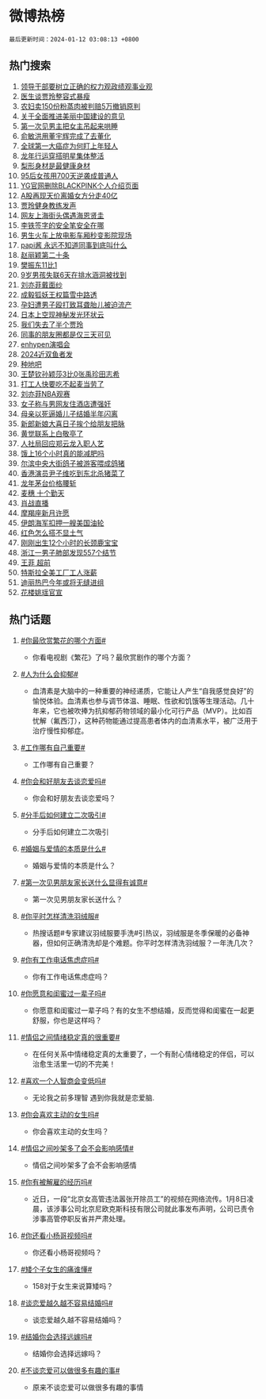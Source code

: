 # 微博热榜

`最后更新时间：2024-01-12 03:08:13 +0800`

## 热门搜索

1. [领导干部要树立正确的权力观政绩观事业观](https://m.weibo.cn/search?containerid=100103type%3D1%26t%3D10%26q%3D%23%E9%A2%86%E5%AF%BC%E5%B9%B2%E9%83%A8%E8%A6%81%E6%A0%91%E7%AB%8B%E6%AD%A3%E7%A1%AE%E7%9A%84%E6%9D%83%E5%8A%9B%E8%A7%82%E6%94%BF%E7%BB%A9%E8%A7%82%E4%BA%8B%E4%B8%9A%E8%A7%82%23&stream_entry_id=51&isnewpage=1&extparam=seat%3D1%26cate%3D10103%26q%3D%2523%25E9%25A2%2586%25E5%25AF%25BC%25E5%25B9%25B2%25E9%2583%25A8%25E8%25A6%2581%25E6%25A0%2591%25E7%25AB%258B%25E6%25AD%25A3%25E7%25A1%25AE%25E7%259A%2584%25E6%259D%2583%25E5%258A%259B%25E8%25A7%2582%25E6%2594%25BF%25E7%25BB%25A9%25E8%25A7%2582%25E4%25BA%258B%25E4%25B8%259A%25E8%25A7%2582%2523%26dgr%3D0%26pos%3D0%26filter_type%3Drealtimehot%26c_type%3D51%26stream_entry_id%3D51%26display_time%3D1705000092%26pre_seqid%3D170500009200201562997)
1. [医生谈贾玲整容式暴瘦](https://m.weibo.cn/search?containerid=100103type%3D1%26t%3D10%26q%3D%23%E5%8C%BB%E7%94%9F%E8%B0%88%E8%B4%BE%E7%8E%B2%E6%95%B4%E5%AE%B9%E5%BC%8F%E6%9A%B4%E7%98%A6%23&stream_entry_id=31&isnewpage=1&extparam=seat%3D1%26cate%3D5001%26flag%3D16%26filter_type%3Drealtimehot%26stream_entry_id%3D31%26lcate%3D5001%26band_rank%3D1%26q%3D%2523%25E5%258C%25BB%25E7%2594%259F%25E8%25B0%2588%25E8%25B4%25BE%25E7%258E%25B2%25E6%2595%25B4%25E5%25AE%25B9%25E5%25BC%258F%25E6%259A%25B4%25E7%2598%25A6%2523%26dgr%3D0%26pos%3D0%26c_type%3D31%26realpos%3D1%26display_time%3D1705000092%26pre_seqid%3D170500009200201562997)
1. [农妇卖150份粉蒸肉被判赔5万撤销原判](https://m.weibo.cn/search?containerid=100103type%3D1%26t%3D10%26q%3D%23%E5%86%9C%E5%A6%87%E5%8D%96150%E4%BB%BD%E7%B2%89%E8%92%B8%E8%82%89%E8%A2%AB%E5%88%A4%E8%B5%945%E4%B8%87%E6%92%A4%E9%94%80%E5%8E%9F%E5%88%A4%23&stream_entry_id=31&isnewpage=1&extparam=seat%3D1%26cate%3D5001%26flag%3D2%26filter_type%3Drealtimehot%26stream_entry_id%3D31%26lcate%3D5001%26band_rank%3D2%26q%3D%2523%25E5%2586%259C%25E5%25A6%2587%25E5%258D%2596150%25E4%25BB%25BD%25E7%25B2%2589%25E8%2592%25B8%25E8%2582%2589%25E8%25A2%25AB%25E5%2588%25A4%25E8%25B5%25945%25E4%25B8%2587%25E6%2592%25A4%25E9%2594%2580%25E5%258E%259F%25E5%2588%25A4%2523%26dgr%3D0%26pos%3D1%26c_type%3D31%26realpos%3D2%26display_time%3D1705000092%26pre_seqid%3D170500009200201562997)
1. [关于全面推进美丽中国建设的意见](https://m.weibo.cn/search?containerid=100103type%3D1%26t%3D10%26q%3D%23%E5%85%B3%E4%BA%8E%E5%85%A8%E9%9D%A2%E6%8E%A8%E8%BF%9B%E7%BE%8E%E4%B8%BD%E4%B8%AD%E5%9B%BD%E5%BB%BA%E8%AE%BE%E7%9A%84%E6%84%8F%E8%A7%81%23&stream_entry_id=31&isnewpage=1&extparam=seat%3D1%26cate%3D5001%26flag%3D0%26filter_type%3Drealtimehot%26stream_entry_id%3D31%26lcate%3D5001%26band_rank%3D3%26q%3D%2523%25E5%2585%25B3%25E4%25BA%258E%25E5%2585%25A8%25E9%259D%25A2%25E6%258E%25A8%25E8%25BF%259B%25E7%25BE%258E%25E4%25B8%25BD%25E4%25B8%25AD%25E5%259B%25BD%25E5%25BB%25BA%25E8%25AE%25BE%25E7%259A%2584%25E6%2584%258F%25E8%25A7%2581%2523%26dgr%3D0%26pos%3D2%26c_type%3D31%26realpos%3D3%26display_time%3D1705000092%26pre_seqid%3D170500009200201562997)
1. [第一次见男主把女主吊起来哄睡](https://m.weibo.cn/search?containerid=100103type%3D1%26t%3D10%26q%3D%E7%AC%AC%E4%B8%80%E6%AC%A1%E8%A7%81%E7%94%B7%E4%B8%BB%E6%8A%8A%E5%A5%B3%E4%B8%BB%E5%90%8A%E8%B5%B7%E6%9D%A5%E5%93%84%E7%9D%A1&stream_entry_id=31&isnewpage=1&extparam=seat%3D1%26cate%3D5001%26flag%3D2%26filter_type%3Drealtimehot%26stream_entry_id%3D31%26lcate%3D5001%26band_rank%3D4%26q%3D%25E7%25AC%25AC%25E4%25B8%2580%25E6%25AC%25A1%25E8%25A7%2581%25E7%2594%25B7%25E4%25B8%25BB%25E6%258A%258A%25E5%25A5%25B3%25E4%25B8%25BB%25E5%2590%258A%25E8%25B5%25B7%25E6%259D%25A5%25E5%2593%2584%25E7%259D%25A1%26dgr%3D0%26pos%3D3%26c_type%3D31%26realpos%3D4%26display_time%3D1705000092%26pre_seqid%3D170500009200201562997)
1. [俞敏洪用董宇辉完成了去董化](https://m.weibo.cn/search?containerid=100103type%3D1%26t%3D10%26q%3D%23%E4%BF%9E%E6%95%8F%E6%B4%AA%E7%94%A8%E8%91%A3%E5%AE%87%E8%BE%89%E5%AE%8C%E6%88%90%E4%BA%86%E5%8E%BB%E8%91%A3%E5%8C%96%23&stream_entry_id=31&isnewpage=1&extparam=seat%3D1%26cate%3D5001%26flag%3D2%26filter_type%3Drealtimehot%26stream_entry_id%3D31%26lcate%3D5001%26band_rank%3D5%26q%3D%2523%25E4%25BF%259E%25E6%2595%258F%25E6%25B4%25AA%25E7%2594%25A8%25E8%2591%25A3%25E5%25AE%2587%25E8%25BE%2589%25E5%25AE%258C%25E6%2588%2590%25E4%25BA%2586%25E5%258E%25BB%25E8%2591%25A3%25E5%258C%2596%2523%26dgr%3D0%26pos%3D4%26c_type%3D31%26realpos%3D5%26display_time%3D1705000092%26pre_seqid%3D170500009200201562997)
1. [全球第一大癌症为何盯上年轻人](https://m.weibo.cn/search?containerid=100103type%3D1%26t%3D10%26q%3D%23%E5%85%A8%E7%90%83%E7%AC%AC%E4%B8%80%E5%A4%A7%E7%99%8C%E7%97%87%E4%B8%BA%E4%BD%95%E7%9B%AF%E4%B8%8A%E5%B9%B4%E8%BD%BB%E4%BA%BA%23&stream_entry_id=31&isnewpage=1&extparam=seat%3D1%26cate%3D5001%26flag%3D2%26filter_type%3Drealtimehot%26stream_entry_id%3D31%26lcate%3D5001%26band_rank%3D6%26q%3D%2523%25E5%2585%25A8%25E7%2590%2583%25E7%25AC%25AC%25E4%25B8%2580%25E5%25A4%25A7%25E7%2599%258C%25E7%2597%2587%25E4%25B8%25BA%25E4%25BD%2595%25E7%259B%25AF%25E4%25B8%258A%25E5%25B9%25B4%25E8%25BD%25BB%25E4%25BA%25BA%2523%26dgr%3D0%26pos%3D5%26c_type%3D31%26realpos%3D6%26display_time%3D1705000092%26pre_seqid%3D170500009200201562997)
1. [龙年行运穿搭明星集体整活](https://m.weibo.cn/search?containerid=100103type%3D1%26t%3D10%26q%3D%23%E9%BE%99%E5%B9%B4%E8%A1%8C%E8%BF%90%E7%A9%BF%E6%90%AD%E6%98%8E%E6%98%9F%E9%9B%86%E4%BD%93%E6%95%B4%E6%B4%BB%23&stream_entry_id=31&isnewpage=1&extparam=seat%3D1%26cate%3D5001%26topic_ad%3D1%26filter_type%3Drealtimehot%26lcate%3D5001%26is_ad_pos%3D1%26q%3D%2523%25E9%25BE%2599%25E5%25B9%25B4%25E8%25A1%258C%25E8%25BF%2590%25E7%25A9%25BF%25E6%2590%25AD%25E6%2598%258E%25E6%2598%259F%25E9%259B%2586%25E4%25BD%2593%25E6%2595%25B4%25E6%25B4%25BB%2523%26dgr%3D0%26stream_entry_id%3D31%26adid%3D218747%26c_type%3D31%26pos%3D6%26band_rank%3D7%26display_time%3D1705000092%26pre_seqid%3D170500009200201562997)
1. [梨形身材是最健康身材](https://m.weibo.cn/search?containerid=100103type%3D1%26t%3D10%26q%3D%23%E6%A2%A8%E5%BD%A2%E8%BA%AB%E6%9D%90%E6%98%AF%E6%9C%80%E5%81%A5%E5%BA%B7%E8%BA%AB%E6%9D%90%23&stream_entry_id=31&isnewpage=1&extparam=seat%3D1%26cate%3D5001%26flag%3D2%26filter_type%3Drealtimehot%26stream_entry_id%3D31%26lcate%3D5001%26band_rank%3D7%26q%3D%2523%25E6%25A2%25A8%25E5%25BD%25A2%25E8%25BA%25AB%25E6%259D%2590%25E6%2598%25AF%25E6%259C%2580%25E5%2581%25A5%25E5%25BA%25B7%25E8%25BA%25AB%25E6%259D%2590%2523%26dgr%3D0%26pos%3D7%26c_type%3D31%26realpos%3D7%26display_time%3D1705000092%26pre_seqid%3D170500009200201562997)
1. [95后女孩用700天逆袭成普通人](https://m.weibo.cn/search?containerid=100103type%3D1%26t%3D10%26q%3D%2395%E5%90%8E%E5%A5%B3%E5%AD%A9%E7%94%A8700%E5%A4%A9%E9%80%86%E8%A2%AD%E6%88%90%E6%99%AE%E9%80%9A%E4%BA%BA%23&stream_entry_id=31&isnewpage=1&extparam=seat%3D1%26cate%3D5001%26flag%3D2%26filter_type%3Drealtimehot%26stream_entry_id%3D31%26lcate%3D5001%26band_rank%3D8%26q%3D%252395%25E5%2590%258E%25E5%25A5%25B3%25E5%25AD%25A9%25E7%2594%25A8700%25E5%25A4%25A9%25E9%2580%2586%25E8%25A2%25AD%25E6%2588%2590%25E6%2599%25AE%25E9%2580%259A%25E4%25BA%25BA%2523%26dgr%3D0%26pos%3D8%26c_type%3D31%26realpos%3D8%26display_time%3D1705000092%26pre_seqid%3D170500009200201562997)
1. [YG官网删除BLACKPINK个人介绍页面](https://m.weibo.cn/search?containerid=100103type%3D1%26t%3D10%26q%3D%23YG%E5%AE%98%E7%BD%91%E5%88%A0%E9%99%A4BLACKPINK%E4%B8%AA%E4%BA%BA%E4%BB%8B%E7%BB%8D%E9%A1%B5%E9%9D%A2%23&stream_entry_id=31&isnewpage=1&extparam=seat%3D1%26cate%3D5001%26flag%3D2%26filter_type%3Drealtimehot%26stream_entry_id%3D31%26lcate%3D5001%26band_rank%3D9%26q%3D%2523YG%25E5%25AE%2598%25E7%25BD%2591%25E5%2588%25A0%25E9%2599%25A4BLACKPINK%25E4%25B8%25AA%25E4%25BA%25BA%25E4%25BB%258B%25E7%25BB%258D%25E9%25A1%25B5%25E9%259D%25A2%2523%26dgr%3D0%26pos%3D9%26c_type%3D31%26realpos%3D9%26display_time%3D1705000092%26pre_seqid%3D170500009200201562997)
1. [A股再现天价离婚女方分走40亿](https://m.weibo.cn/search?containerid=100103type%3D1%26t%3D10%26q%3D%23A%E8%82%A1%E5%86%8D%E7%8E%B0%E5%A4%A9%E4%BB%B7%E7%A6%BB%E5%A9%9A%E5%A5%B3%E6%96%B9%E5%88%86%E8%B5%B040%E4%BA%BF%23&stream_entry_id=31&isnewpage=1&extparam=seat%3D1%26cate%3D5001%26flag%3D2%26filter_type%3Drealtimehot%26stream_entry_id%3D31%26lcate%3D5001%26band_rank%3D10%26q%3D%2523A%25E8%2582%25A1%25E5%2586%258D%25E7%258E%25B0%25E5%25A4%25A9%25E4%25BB%25B7%25E7%25A6%25BB%25E5%25A9%259A%25E5%25A5%25B3%25E6%2596%25B9%25E5%2588%2586%25E8%25B5%25B040%25E4%25BA%25BF%2523%26dgr%3D0%26pos%3D10%26c_type%3D31%26realpos%3D10%26display_time%3D1705000092%26pre_seqid%3D170500009200201562997)
1. [贾玲健身教练发声](https://m.weibo.cn/search?containerid=100103type%3D1%26t%3D10%26q%3D%23%E8%B4%BE%E7%8E%B2%E5%81%A5%E8%BA%AB%E6%95%99%E7%BB%83%E5%8F%91%E5%A3%B0%23&stream_entry_id=31&isnewpage=1&extparam=seat%3D1%26cate%3D5001%26flag%3D2%26filter_type%3Drealtimehot%26stream_entry_id%3D31%26lcate%3D5001%26band_rank%3D11%26q%3D%2523%25E8%25B4%25BE%25E7%258E%25B2%25E5%2581%25A5%25E8%25BA%25AB%25E6%2595%2599%25E7%25BB%2583%25E5%258F%2591%25E5%25A3%25B0%2523%26dgr%3D0%26pos%3D11%26c_type%3D31%26realpos%3D11%26display_time%3D1705000092%26pre_seqid%3D170500009200201562997)
1. [网友上海街头偶遇海恩贤圭](https://m.weibo.cn/search?containerid=100103type%3D1%26t%3D10%26q%3D%23%E7%BD%91%E5%8F%8B%E4%B8%8A%E6%B5%B7%E8%A1%97%E5%A4%B4%E5%81%B6%E9%81%87%E6%B5%B7%E6%81%A9%E8%B4%A4%E5%9C%AD%23&stream_entry_id=31&isnewpage=1&extparam=seat%3D1%26cate%3D5001%26flag%3D1%26filter_type%3Drealtimehot%26stream_entry_id%3D31%26lcate%3D5001%26band_rank%3D12%26q%3D%2523%25E7%25BD%2591%25E5%258F%258B%25E4%25B8%258A%25E6%25B5%25B7%25E8%25A1%2597%25E5%25A4%25B4%25E5%2581%25B6%25E9%2581%2587%25E6%25B5%25B7%25E6%2581%25A9%25E8%25B4%25A4%25E5%259C%25AD%2523%26dgr%3D0%26pos%3D12%26c_type%3D31%26realpos%3D12%26display_time%3D1705000092%26pre_seqid%3D170500009200201562997)
1. [李铁签字的安全笔安全在哪](https://m.weibo.cn/search?containerid=100103type%3D1%26t%3D10%26q%3D%23%E6%9D%8E%E9%93%81%E7%AD%BE%E5%AD%97%E7%9A%84%E5%AE%89%E5%85%A8%E7%AC%94%E5%AE%89%E5%85%A8%E5%9C%A8%E5%93%AA%23&stream_entry_id=31&isnewpage=1&extparam=seat%3D1%26cate%3D5001%26flag%3D2%26filter_type%3Drealtimehot%26stream_entry_id%3D31%26lcate%3D5001%26band_rank%3D13%26q%3D%2523%25E6%259D%258E%25E9%2593%2581%25E7%25AD%25BE%25E5%25AD%2597%25E7%259A%2584%25E5%25AE%2589%25E5%2585%25A8%25E7%25AC%2594%25E5%25AE%2589%25E5%2585%25A8%25E5%259C%25A8%25E5%2593%25AA%2523%26dgr%3D0%26pos%3D13%26c_type%3D31%26realpos%3D13%26display_time%3D1705000092%26pre_seqid%3D170500009200201562997)
1. [男生火车上放电影车厢秒变影院现场](https://m.weibo.cn/search?containerid=100103type%3D1%26t%3D10%26q%3D%23%E7%94%B7%E7%94%9F%E7%81%AB%E8%BD%A6%E4%B8%8A%E6%94%BE%E7%94%B5%E5%BD%B1%E8%BD%A6%E5%8E%A2%E7%A7%92%E5%8F%98%E5%BD%B1%E9%99%A2%E7%8E%B0%E5%9C%BA%23&stream_entry_id=31&isnewpage=1&extparam=seat%3D1%26cate%3D5001%26flag%3D32768%26filter_type%3Drealtimehot%26stream_entry_id%3D31%26lcate%3D5001%26band_rank%3D14%26q%3D%2523%25E7%2594%25B7%25E7%2594%259F%25E7%2581%25AB%25E8%25BD%25A6%25E4%25B8%258A%25E6%2594%25BE%25E7%2594%25B5%25E5%25BD%25B1%25E8%25BD%25A6%25E5%258E%25A2%25E7%25A7%2592%25E5%258F%2598%25E5%25BD%25B1%25E9%2599%25A2%25E7%258E%25B0%25E5%259C%25BA%2523%26dgr%3D0%26pos%3D14%26c_type%3D31%26realpos%3D14%26display_time%3D1705000092%26pre_seqid%3D170500009200201562997)
1. [papi酱 永远不知道同事到底叫什么](https://m.weibo.cn/search?containerid=100103type%3D1%26t%3D10%26q%3Dpapi%E9%85%B1+%E6%B0%B8%E8%BF%9C%E4%B8%8D%E7%9F%A5%E9%81%93%E5%90%8C%E4%BA%8B%E5%88%B0%E5%BA%95%E5%8F%AB%E4%BB%80%E4%B9%88&stream_entry_id=31&isnewpage=1&extparam=seat%3D1%26cate%3D5001%26flag%3D2%26filter_type%3Drealtimehot%26stream_entry_id%3D31%26lcate%3D5001%26band_rank%3D15%26q%3Dpapi%25E9%2585%25B1%2520%25E6%25B0%25B8%25E8%25BF%259C%25E4%25B8%258D%25E7%259F%25A5%25E9%2581%2593%25E5%2590%258C%25E4%25BA%258B%25E5%2588%25B0%25E5%25BA%2595%25E5%258F%25AB%25E4%25BB%2580%25E4%25B9%2588%26dgr%3D0%26pos%3D15%26c_type%3D31%26realpos%3D15%26display_time%3D1705000092%26pre_seqid%3D170500009200201562997)
1. [赵丽颖第二十条](https://m.weibo.cn/search?containerid=100103type%3D1%26t%3D10%26q%3D%23%E8%B5%B5%E4%B8%BD%E9%A2%96%E7%AC%AC%E4%BA%8C%E5%8D%81%E6%9D%A1%23&stream_entry_id=31&isnewpage=1&extparam=seat%3D1%26cate%3D5001%26flag%3D0%26filter_type%3Drealtimehot%26stream_entry_id%3D31%26lcate%3D5001%26band_rank%3D16%26q%3D%2523%25E8%25B5%25B5%25E4%25B8%25BD%25E9%25A2%2596%25E7%25AC%25AC%25E4%25BA%258C%25E5%258D%2581%25E6%259D%25A1%2523%26dgr%3D0%26pos%3D16%26c_type%3D31%26realpos%3D16%26display_time%3D1705000092%26pre_seqid%3D170500009200201562997)
1. [樊振东11比1](https://m.weibo.cn/search?containerid=100103type%3D1%26t%3D10%26q%3D%23%E6%A8%8A%E6%8C%AF%E4%B8%9C11%E6%AF%941%23&stream_entry_id=31&isnewpage=1&extparam=seat%3D1%26cate%3D5001%26flag%3D0%26filter_type%3Drealtimehot%26stream_entry_id%3D31%26lcate%3D5001%26band_rank%3D17%26q%3D%2523%25E6%25A8%258A%25E6%258C%25AF%25E4%25B8%259C11%25E6%25AF%25941%2523%26dgr%3D0%26pos%3D17%26c_type%3D31%26realpos%3D17%26display_time%3D1705000092%26pre_seqid%3D170500009200201562997)
1. [9岁男孩失联6天在排水涵洞被找到](https://m.weibo.cn/search?containerid=100103type%3D1%26t%3D10%26q%3D%239%E5%B2%81%E7%94%B7%E5%AD%A9%E5%A4%B1%E8%81%946%E5%A4%A9%E5%9C%A8%E6%8E%92%E6%B0%B4%E6%B6%B5%E6%B4%9E%E8%A2%AB%E6%89%BE%E5%88%B0%23&stream_entry_id=31&isnewpage=1&extparam=seat%3D1%26cate%3D5001%26flag%3D32768%26filter_type%3Drealtimehot%26stream_entry_id%3D31%26lcate%3D5001%26band_rank%3D18%26q%3D%25239%25E5%25B2%2581%25E7%2594%25B7%25E5%25AD%25A9%25E5%25A4%25B1%25E8%2581%25946%25E5%25A4%25A9%25E5%259C%25A8%25E6%258E%2592%25E6%25B0%25B4%25E6%25B6%25B5%25E6%25B4%259E%25E8%25A2%25AB%25E6%2589%25BE%25E5%2588%25B0%2523%26dgr%3D0%26pos%3D18%26c_type%3D31%26realpos%3D18%26display_time%3D1705000092%26pre_seqid%3D170500009200201562997)
1. [刘亦菲戴面纱](https://m.weibo.cn/search?containerid=100103type%3D1%26t%3D10%26q%3D%23%E5%88%98%E4%BA%A6%E8%8F%B2%E6%88%B4%E9%9D%A2%E7%BA%B1%23&stream_entry_id=31&isnewpage=1&extparam=seat%3D1%26cate%3D5001%26flag%3D0%26filter_type%3Drealtimehot%26stream_entry_id%3D31%26lcate%3D5001%26band_rank%3D19%26q%3D%2523%25E5%2588%2598%25E4%25BA%25A6%25E8%258F%25B2%25E6%2588%25B4%25E9%259D%25A2%25E7%25BA%25B1%2523%26dgr%3D0%26pos%3D19%26c_type%3D31%26realpos%3D19%26display_time%3D1705000092%26pre_seqid%3D170500009200201562997)
1. [成毅狐妖王权篇雪中路透](https://m.weibo.cn/search?containerid=100103type%3D1%26t%3D10%26q%3D%23%E6%88%90%E6%AF%85%E7%8B%90%E5%A6%96%E7%8E%8B%E6%9D%83%E7%AF%87%E9%9B%AA%E4%B8%AD%E8%B7%AF%E9%80%8F%23&stream_entry_id=31&isnewpage=1&extparam=seat%3D1%26cate%3D5001%26flag%3D0%26filter_type%3Drealtimehot%26stream_entry_id%3D31%26lcate%3D5001%26band_rank%3D20%26q%3D%2523%25E6%2588%2590%25E6%25AF%2585%25E7%258B%2590%25E5%25A6%2596%25E7%258E%258B%25E6%259D%2583%25E7%25AF%2587%25E9%259B%25AA%25E4%25B8%25AD%25E8%25B7%25AF%25E9%2580%258F%2523%26dgr%3D0%26pos%3D20%26c_type%3D31%26realpos%3D20%26display_time%3D1705000092%26pre_seqid%3D170500009200201562997)
1. [孕妇遭男子殴打致耳聋胎儿被迫流产](https://m.weibo.cn/search?containerid=100103type%3D1%26t%3D10%26q%3D%23%E5%AD%95%E5%A6%87%E9%81%AD%E7%94%B7%E5%AD%90%E6%AE%B4%E6%89%93%E8%87%B4%E8%80%B3%E8%81%8B%E8%83%8E%E5%84%BF%E8%A2%AB%E8%BF%AB%E6%B5%81%E4%BA%A7%23&stream_entry_id=31&isnewpage=1&extparam=seat%3D1%26cate%3D5001%26flag%3D0%26filter_type%3Drealtimehot%26stream_entry_id%3D31%26lcate%3D5001%26band_rank%3D21%26q%3D%2523%25E5%25AD%2595%25E5%25A6%2587%25E9%2581%25AD%25E7%2594%25B7%25E5%25AD%2590%25E6%25AE%25B4%25E6%2589%2593%25E8%2587%25B4%25E8%2580%25B3%25E8%2581%258B%25E8%2583%258E%25E5%2584%25BF%25E8%25A2%25AB%25E8%25BF%25AB%25E6%25B5%2581%25E4%25BA%25A7%2523%26dgr%3D0%26pos%3D21%26c_type%3D31%26realpos%3D21%26display_time%3D1705000092%26pre_seqid%3D170500009200201562997)
1. [日本上空现神秘发光环状云](https://m.weibo.cn/search?containerid=100103type%3D1%26t%3D10%26q%3D%23%E6%97%A5%E6%9C%AC%E4%B8%8A%E7%A9%BA%E7%8E%B0%E7%A5%9E%E7%A7%98%E5%8F%91%E5%85%89%E7%8E%AF%E7%8A%B6%E4%BA%91%23&stream_entry_id=31&isnewpage=1&extparam=seat%3D1%26cate%3D5001%26flag%3D0%26filter_type%3Drealtimehot%26stream_entry_id%3D31%26lcate%3D5001%26band_rank%3D22%26q%3D%2523%25E6%2597%25A5%25E6%259C%25AC%25E4%25B8%258A%25E7%25A9%25BA%25E7%258E%25B0%25E7%25A5%259E%25E7%25A7%2598%25E5%258F%2591%25E5%2585%2589%25E7%258E%25AF%25E7%258A%25B6%25E4%25BA%2591%2523%26dgr%3D0%26pos%3D22%26c_type%3D31%26realpos%3D22%26display_time%3D1705000092%26pre_seqid%3D170500009200201562997)
1. [我们失去了半个贾玲](https://m.weibo.cn/search?containerid=100103type%3D1%26t%3D10%26q%3D%E6%88%91%E4%BB%AC%E5%A4%B1%E5%8E%BB%E4%BA%86%E5%8D%8A%E4%B8%AA%E8%B4%BE%E7%8E%B2&stream_entry_id=31&isnewpage=1&extparam=seat%3D1%26cate%3D5001%26flag%3D0%26filter_type%3Drealtimehot%26stream_entry_id%3D31%26lcate%3D5001%26band_rank%3D23%26q%3D%25E6%2588%2591%25E4%25BB%25AC%25E5%25A4%25B1%25E5%258E%25BB%25E4%25BA%2586%25E5%258D%258A%25E4%25B8%25AA%25E8%25B4%25BE%25E7%258E%25B2%26dgr%3D0%26pos%3D23%26c_type%3D31%26realpos%3D23%26display_time%3D1705000092%26pre_seqid%3D170500009200201562997)
1. [同事的朋友圈都是仅三天可见](https://m.weibo.cn/search?containerid=100103type%3D1%26t%3D10%26q%3D%23%E5%90%8C%E4%BA%8B%E7%9A%84%E6%9C%8B%E5%8F%8B%E5%9C%88%E9%83%BD%E6%98%AF%E4%BB%85%E4%B8%89%E5%A4%A9%E5%8F%AF%E8%A7%81%23&stream_entry_id=31&isnewpage=1&extparam=seat%3D1%26cate%3D5001%26flag%3D0%26filter_type%3Drealtimehot%26stream_entry_id%3D31%26lcate%3D5001%26band_rank%3D24%26q%3D%2523%25E5%2590%258C%25E4%25BA%258B%25E7%259A%2584%25E6%259C%258B%25E5%258F%258B%25E5%259C%2588%25E9%2583%25BD%25E6%2598%25AF%25E4%25BB%2585%25E4%25B8%2589%25E5%25A4%25A9%25E5%258F%25AF%25E8%25A7%2581%2523%26dgr%3D0%26pos%3D24%26c_type%3D31%26realpos%3D24%26display_time%3D1705000092%26pre_seqid%3D170500009200201562997)
1. [enhypen演唱会](https://m.weibo.cn/search?containerid=100103type%3D1%26t%3D10%26q%3Denhypen%E6%BC%94%E5%94%B1%E4%BC%9A&stream_entry_id=31&isnewpage=1&extparam=seat%3D1%26cate%3D5001%26flag%3D0%26filter_type%3Drealtimehot%26stream_entry_id%3D31%26lcate%3D5001%26band_rank%3D25%26q%3Denhypen%25E6%25BC%2594%25E5%2594%25B1%25E4%25BC%259A%26dgr%3D0%26pos%3D25%26c_type%3D31%26realpos%3D25%26display_time%3D1705000092%26pre_seqid%3D170500009200201562997)
1. [2024近双鱼者发](https://m.weibo.cn/search?containerid=100103type%3D1%26t%3D10%26q%3D2024%E8%BF%91%E5%8F%8C%E9%B1%BC%E8%80%85%E5%8F%91&stream_entry_id=31&isnewpage=1&extparam=seat%3D1%26cate%3D5001%26flag%3D0%26filter_type%3Drealtimehot%26stream_entry_id%3D31%26lcate%3D5001%26band_rank%3D26%26q%3D2024%25E8%25BF%2591%25E5%258F%258C%25E9%25B1%25BC%25E8%2580%2585%25E5%258F%2591%26dgr%3D0%26pos%3D26%26c_type%3D31%26realpos%3D26%26display_time%3D1705000092%26pre_seqid%3D170500009200201562997)
1. [种地吧](https://m.weibo.cn/search?containerid=100103type%3D1%26t%3D10%26q%3D%E7%A7%8D%E5%9C%B0%E5%90%A7&stream_entry_id=31&isnewpage=1&extparam=seat%3D1%26cate%3D5001%26flag%3D0%26filter_type%3Drealtimehot%26stream_entry_id%3D31%26lcate%3D5001%26band_rank%3D27%26q%3D%25E7%25A7%258D%25E5%259C%25B0%25E5%2590%25A7%26dgr%3D0%26pos%3D27%26c_type%3D31%26realpos%3D27%26display_time%3D1705000092%26pre_seqid%3D170500009200201562997)
1. [王楚钦孙颖莎3比0张禹珍田志希](https://m.weibo.cn/search?containerid=100103type%3D1%26t%3D10%26q%3D%23%E7%8E%8B%E6%A5%9A%E9%92%A6%E5%AD%99%E9%A2%96%E8%8E%8E3%E6%AF%940%E5%BC%A0%E7%A6%B9%E7%8F%8D%E7%94%B0%E5%BF%97%E5%B8%8C%23&stream_entry_id=31&isnewpage=1&extparam=seat%3D1%26cate%3D5001%26flag%3D0%26filter_type%3Drealtimehot%26stream_entry_id%3D31%26lcate%3D5001%26band_rank%3D28%26q%3D%2523%25E7%258E%258B%25E6%25A5%259A%25E9%2592%25A6%25E5%25AD%2599%25E9%25A2%2596%25E8%258E%258E3%25E6%25AF%25940%25E5%25BC%25A0%25E7%25A6%25B9%25E7%258F%258D%25E7%2594%25B0%25E5%25BF%2597%25E5%25B8%258C%2523%26dgr%3D0%26pos%3D28%26c_type%3D31%26realpos%3D28%26display_time%3D1705000092%26pre_seqid%3D170500009200201562997)
1. [打工人快要吃不起麦当劳了](https://m.weibo.cn/search?containerid=100103type%3D1%26t%3D10%26q%3D%23%E6%89%93%E5%B7%A5%E4%BA%BA%E5%BF%AB%E8%A6%81%E5%90%83%E4%B8%8D%E8%B5%B7%E9%BA%A6%E5%BD%93%E5%8A%B3%E4%BA%86%23&stream_entry_id=31&isnewpage=1&extparam=seat%3D1%26cate%3D5001%26flag%3D0%26filter_type%3Drealtimehot%26stream_entry_id%3D31%26lcate%3D5001%26band_rank%3D29%26q%3D%2523%25E6%2589%2593%25E5%25B7%25A5%25E4%25BA%25BA%25E5%25BF%25AB%25E8%25A6%2581%25E5%2590%2583%25E4%25B8%258D%25E8%25B5%25B7%25E9%25BA%25A6%25E5%25BD%2593%25E5%258A%25B3%25E4%25BA%2586%2523%26dgr%3D0%26pos%3D29%26c_type%3D31%26realpos%3D29%26display_time%3D1705000092%26pre_seqid%3D170500009200201562997)
1. [刘亦菲NBA观赛](https://m.weibo.cn/search?containerid=100103type%3D1%26t%3D10%26q%3D%23%E5%88%98%E4%BA%A6%E8%8F%B2NBA%E8%A7%82%E8%B5%9B%23&stream_entry_id=31&isnewpage=1&extparam=seat%3D1%26cate%3D5001%26flag%3D0%26filter_type%3Drealtimehot%26stream_entry_id%3D31%26lcate%3D5001%26band_rank%3D30%26q%3D%2523%25E5%2588%2598%25E4%25BA%25A6%25E8%258F%25B2NBA%25E8%25A7%2582%25E8%25B5%259B%2523%26dgr%3D0%26pos%3D30%26c_type%3D31%26realpos%3D30%26display_time%3D1705000092%26pre_seqid%3D170500009200201562997)
1. [女子称与男网友住酒店遭强奸](https://m.weibo.cn/search?containerid=100103type%3D1%26t%3D10%26q%3D%23%E5%A5%B3%E5%AD%90%E7%A7%B0%E4%B8%8E%E7%94%B7%E7%BD%91%E5%8F%8B%E4%BD%8F%E9%85%92%E5%BA%97%E9%81%AD%E5%BC%BA%E5%A5%B8%23&stream_entry_id=31&isnewpage=1&extparam=seat%3D1%26cate%3D5001%26flag%3D0%26filter_type%3Drealtimehot%26stream_entry_id%3D31%26lcate%3D5001%26band_rank%3D31%26q%3D%2523%25E5%25A5%25B3%25E5%25AD%2590%25E7%25A7%25B0%25E4%25B8%258E%25E7%2594%25B7%25E7%25BD%2591%25E5%258F%258B%25E4%25BD%258F%25E9%2585%2592%25E5%25BA%2597%25E9%2581%25AD%25E5%25BC%25BA%25E5%25A5%25B8%2523%26dgr%3D0%26pos%3D31%26c_type%3D31%26realpos%3D31%26display_time%3D1705000092%26pre_seqid%3D170500009200201562997)
1. [母亲以死逼婚儿子结婚半年闪离](https://m.weibo.cn/search?containerid=100103type%3D1%26t%3D10%26q%3D%23%E6%AF%8D%E4%BA%B2%E4%BB%A5%E6%AD%BB%E9%80%BC%E5%A9%9A%E5%84%BF%E5%AD%90%E7%BB%93%E5%A9%9A%E5%8D%8A%E5%B9%B4%E9%97%AA%E7%A6%BB%23&stream_entry_id=31&isnewpage=1&extparam=seat%3D1%26cate%3D5001%26flag%3D0%26filter_type%3Drealtimehot%26stream_entry_id%3D31%26lcate%3D5001%26band_rank%3D32%26q%3D%2523%25E6%25AF%258D%25E4%25BA%25B2%25E4%25BB%25A5%25E6%25AD%25BB%25E9%2580%25BC%25E5%25A9%259A%25E5%2584%25BF%25E5%25AD%2590%25E7%25BB%2593%25E5%25A9%259A%25E5%258D%258A%25E5%25B9%25B4%25E9%2597%25AA%25E7%25A6%25BB%2523%26dgr%3D0%26pos%3D32%26c_type%3D31%26realpos%3D32%26display_time%3D1705000092%26pre_seqid%3D170500009200201562997)
1. [新郎新娘大喜日子挨个给朋友把脉](https://m.weibo.cn/search?containerid=100103type%3D1%26t%3D10%26q%3D%23%E6%96%B0%E9%83%8E%E6%96%B0%E5%A8%98%E5%A4%A7%E5%96%9C%E6%97%A5%E5%AD%90%E6%8C%A8%E4%B8%AA%E7%BB%99%E6%9C%8B%E5%8F%8B%E6%8A%8A%E8%84%89%23&stream_entry_id=31&isnewpage=1&extparam=seat%3D1%26cate%3D5001%26flag%3D32768%26filter_type%3Drealtimehot%26stream_entry_id%3D31%26lcate%3D5001%26band_rank%3D33%26q%3D%2523%25E6%2596%25B0%25E9%2583%258E%25E6%2596%25B0%25E5%25A8%2598%25E5%25A4%25A7%25E5%2596%259C%25E6%2597%25A5%25E5%25AD%2590%25E6%258C%25A8%25E4%25B8%25AA%25E7%25BB%2599%25E6%259C%258B%25E5%258F%258B%25E6%258A%258A%25E8%2584%2589%2523%26dgr%3D0%26pos%3D33%26c_type%3D31%26realpos%3D33%26display_time%3D1705000092%26pre_seqid%3D170500009200201562997)
1. [黄觉联系上白敬亭了](https://m.weibo.cn/search?containerid=100103type%3D1%26t%3D10%26q%3D%23%E9%BB%84%E8%A7%89%E8%81%94%E7%B3%BB%E4%B8%8A%E7%99%BD%E6%95%AC%E4%BA%AD%E4%BA%86%23&stream_entry_id=31&isnewpage=1&extparam=seat%3D1%26cate%3D5001%26flag%3D0%26filter_type%3Drealtimehot%26stream_entry_id%3D31%26lcate%3D5001%26band_rank%3D34%26q%3D%2523%25E9%25BB%2584%25E8%25A7%2589%25E8%2581%2594%25E7%25B3%25BB%25E4%25B8%258A%25E7%2599%25BD%25E6%2595%25AC%25E4%25BA%25AD%25E4%25BA%2586%2523%26dgr%3D0%26pos%3D34%26c_type%3D31%26realpos%3D34%26display_time%3D1705000092%26pre_seqid%3D170500009200201562997)
1. [人社局回应郑云龙入职人艺](https://m.weibo.cn/search?containerid=100103type%3D1%26t%3D10%26q%3D%23%E4%BA%BA%E7%A4%BE%E5%B1%80%E5%9B%9E%E5%BA%94%E9%83%91%E4%BA%91%E9%BE%99%E5%85%A5%E8%81%8C%E4%BA%BA%E8%89%BA%23&stream_entry_id=31&isnewpage=1&extparam=seat%3D1%26cate%3D5001%26flag%3D0%26filter_type%3Drealtimehot%26stream_entry_id%3D31%26lcate%3D5001%26band_rank%3D35%26q%3D%2523%25E4%25BA%25BA%25E7%25A4%25BE%25E5%25B1%2580%25E5%259B%259E%25E5%25BA%2594%25E9%2583%2591%25E4%25BA%2591%25E9%25BE%2599%25E5%2585%25A5%25E8%2581%258C%25E4%25BA%25BA%25E8%2589%25BA%2523%26dgr%3D0%26pos%3D35%26c_type%3D31%26realpos%3D35%26display_time%3D1705000092%26pre_seqid%3D170500009200201562997)
1. [饿上16个小时真的能减肥吗](https://m.weibo.cn/search?containerid=100103type%3D1%26t%3D10%26q%3D%23%E9%A5%BF%E4%B8%8A16%E4%B8%AA%E5%B0%8F%E6%97%B6%E7%9C%9F%E7%9A%84%E8%83%BD%E5%87%8F%E8%82%A5%E5%90%97%23&stream_entry_id=31&isnewpage=1&extparam=seat%3D1%26cate%3D5001%26flag%3D1%26filter_type%3Drealtimehot%26stream_entry_id%3D31%26lcate%3D5001%26band_rank%3D36%26q%3D%2523%25E9%25A5%25BF%25E4%25B8%258A16%25E4%25B8%25AA%25E5%25B0%258F%25E6%2597%25B6%25E7%259C%259F%25E7%259A%2584%25E8%2583%25BD%25E5%2587%258F%25E8%2582%25A5%25E5%2590%2597%2523%26dgr%3D0%26pos%3D36%26c_type%3D31%26realpos%3D36%26display_time%3D1705000092%26pre_seqid%3D170500009200201562997)
1. [尔滨中央大街鸽子被游客喂成鸽猪](https://m.weibo.cn/search?containerid=100103type%3D1%26t%3D10%26q%3D%23%E5%B0%94%E6%BB%A8%E4%B8%AD%E5%A4%AE%E5%A4%A7%E8%A1%97%E9%B8%BD%E5%AD%90%E8%A2%AB%E6%B8%B8%E5%AE%A2%E5%96%82%E6%88%90%E9%B8%BD%E7%8C%AA%23&stream_entry_id=31&isnewpage=1&extparam=seat%3D1%26cate%3D5001%26flag%3D32768%26filter_type%3Drealtimehot%26stream_entry_id%3D31%26lcate%3D5001%26band_rank%3D37%26q%3D%2523%25E5%25B0%2594%25E6%25BB%25A8%25E4%25B8%25AD%25E5%25A4%25AE%25E5%25A4%25A7%25E8%25A1%2597%25E9%25B8%25BD%25E5%25AD%2590%25E8%25A2%25AB%25E6%25B8%25B8%25E5%25AE%25A2%25E5%2596%2582%25E6%2588%2590%25E9%25B8%25BD%25E7%258C%25AA%2523%26dgr%3D0%26pos%3D37%26c_type%3D31%26realpos%3D37%26display_time%3D1705000092%26pre_seqid%3D170500009200201562997)
1. [香港演员尹子维吃到东北杀猪菜了](https://m.weibo.cn/search?containerid=100103type%3D1%26t%3D10%26q%3D%23%E9%A6%99%E6%B8%AF%E6%BC%94%E5%91%98%E5%B0%B9%E5%AD%90%E7%BB%B4%E5%90%83%E5%88%B0%E4%B8%9C%E5%8C%97%E6%9D%80%E7%8C%AA%E8%8F%9C%E4%BA%86%23&stream_entry_id=31&isnewpage=1&extparam=seat%3D1%26cate%3D5001%26flag%3D0%26filter_type%3Drealtimehot%26stream_entry_id%3D31%26lcate%3D5001%26band_rank%3D38%26q%3D%2523%25E9%25A6%2599%25E6%25B8%25AF%25E6%25BC%2594%25E5%2591%2598%25E5%25B0%25B9%25E5%25AD%2590%25E7%25BB%25B4%25E5%2590%2583%25E5%2588%25B0%25E4%25B8%259C%25E5%258C%2597%25E6%259D%2580%25E7%258C%25AA%25E8%258F%259C%25E4%25BA%2586%2523%26dgr%3D0%26pos%3D38%26c_type%3D31%26realpos%3D38%26display_time%3D1705000092%26pre_seqid%3D170500009200201562997)
1. [龙年茅台价格腰斩](https://m.weibo.cn/search?containerid=100103type%3D1%26t%3D10%26q%3D%23%E9%BE%99%E5%B9%B4%E8%8C%85%E5%8F%B0%E4%BB%B7%E6%A0%BC%E8%85%B0%E6%96%A9%23&stream_entry_id=31&isnewpage=1&extparam=seat%3D1%26cate%3D5001%26flag%3D0%26filter_type%3Drealtimehot%26stream_entry_id%3D31%26lcate%3D5001%26band_rank%3D39%26q%3D%2523%25E9%25BE%2599%25E5%25B9%25B4%25E8%258C%2585%25E5%258F%25B0%25E4%25BB%25B7%25E6%25A0%25BC%25E8%2585%25B0%25E6%2596%25A9%2523%26dgr%3D0%26pos%3D39%26c_type%3D31%26realpos%3D39%26display_time%3D1705000092%26pre_seqid%3D170500009200201562997)
1. [麦穗 十个勤天](https://m.weibo.cn/search?containerid=100103type%3D1%26t%3D10%26q%3D%E9%BA%A6%E7%A9%97+%E5%8D%81%E4%B8%AA%E5%8B%A4%E5%A4%A9&stream_entry_id=31&isnewpage=1&extparam=seat%3D1%26cate%3D5001%26flag%3D0%26filter_type%3Drealtimehot%26stream_entry_id%3D31%26lcate%3D5001%26band_rank%3D40%26q%3D%25E9%25BA%25A6%25E7%25A9%2597%2520%25E5%258D%2581%25E4%25B8%25AA%25E5%258B%25A4%25E5%25A4%25A9%26dgr%3D0%26pos%3D40%26c_type%3D31%26realpos%3D40%26display_time%3D1705000092%26pre_seqid%3D170500009200201562997)
1. [肖战直播](https://m.weibo.cn/search?containerid=100103type%3D1%26t%3D10%26q%3D%E8%82%96%E6%88%98%E7%9B%B4%E6%92%AD&stream_entry_id=31&isnewpage=1&extparam=seat%3D1%26cate%3D5001%26flag%3D0%26filter_type%3Drealtimehot%26stream_entry_id%3D31%26lcate%3D5001%26band_rank%3D41%26q%3D%25E8%2582%2596%25E6%2588%2598%25E7%259B%25B4%25E6%2592%25AD%26dgr%3D0%26pos%3D41%26c_type%3D31%26realpos%3D41%26display_time%3D1705000092%26pre_seqid%3D170500009200201562997)
1. [摩羯座新月许愿](https://m.weibo.cn/search?containerid=100103type%3D1%26t%3D10%26q%3D%E6%91%A9%E7%BE%AF%E5%BA%A7%E6%96%B0%E6%9C%88%E8%AE%B8%E6%84%BF&stream_entry_id=31&isnewpage=1&extparam=seat%3D1%26cate%3D5001%26flag%3D1%26filter_type%3Drealtimehot%26stream_entry_id%3D31%26lcate%3D5001%26band_rank%3D42%26q%3D%25E6%2591%25A9%25E7%25BE%25AF%25E5%25BA%25A7%25E6%2596%25B0%25E6%259C%2588%25E8%25AE%25B8%25E6%2584%25BF%26dgr%3D0%26pos%3D42%26c_type%3D31%26realpos%3D42%26display_time%3D1705000092%26pre_seqid%3D170500009200201562997)
1. [伊朗海军扣押一艘美国油轮](https://m.weibo.cn/search?containerid=100103type%3D1%26t%3D10%26q%3D%23%E4%BC%8A%E6%9C%97%E6%B5%B7%E5%86%9B%E6%89%A3%E6%8A%BC%E4%B8%80%E8%89%98%E7%BE%8E%E5%9B%BD%E6%B2%B9%E8%BD%AE%23&stream_entry_id=31&isnewpage=1&extparam=seat%3D1%26cate%3D5001%26flag%3D0%26filter_type%3Drealtimehot%26stream_entry_id%3D31%26lcate%3D5001%26band_rank%3D43%26q%3D%2523%25E4%25BC%258A%25E6%259C%2597%25E6%25B5%25B7%25E5%2586%259B%25E6%2589%25A3%25E6%258A%25BC%25E4%25B8%2580%25E8%2589%2598%25E7%25BE%258E%25E5%259B%25BD%25E6%25B2%25B9%25E8%25BD%25AE%2523%26dgr%3D0%26pos%3D43%26c_type%3D31%26realpos%3D43%26display_time%3D1705000092%26pre_seqid%3D170500009200201562997)
1. [红色怎么搭不显土气](https://m.weibo.cn/search?containerid=100103type%3D1%26t%3D10%26q%3D%E7%BA%A2%E8%89%B2%E6%80%8E%E4%B9%88%E6%90%AD%E4%B8%8D%E6%98%BE%E5%9C%9F%E6%B0%94&stream_entry_id=31&isnewpage=1&extparam=seat%3D1%26cate%3D5001%26flag%3D0%26filter_type%3Drealtimehot%26stream_entry_id%3D31%26lcate%3D5001%26band_rank%3D44%26q%3D%25E7%25BA%25A2%25E8%2589%25B2%25E6%2580%258E%25E4%25B9%2588%25E6%2590%25AD%25E4%25B8%258D%25E6%2598%25BE%25E5%259C%259F%25E6%25B0%2594%26dgr%3D0%26pos%3D44%26c_type%3D31%26realpos%3D44%26display_time%3D1705000092%26pre_seqid%3D170500009200201562997)
1. [刚刚出生12个小时的长颈鹿宝宝](https://m.weibo.cn/search?containerid=100103type%3D1%26t%3D10%26q%3D%E5%88%9A%E5%88%9A%E5%87%BA%E7%94%9F12%E4%B8%AA%E5%B0%8F%E6%97%B6%E7%9A%84%E9%95%BF%E9%A2%88%E9%B9%BF%E5%AE%9D%E5%AE%9D&stream_entry_id=31&isnewpage=1&extparam=seat%3D1%26cate%3D5001%26flag%3D0%26filter_type%3Drealtimehot%26stream_entry_id%3D31%26lcate%3D5001%26band_rank%3D45%26q%3D%25E5%2588%259A%25E5%2588%259A%25E5%2587%25BA%25E7%2594%259F12%25E4%25B8%25AA%25E5%25B0%258F%25E6%2597%25B6%25E7%259A%2584%25E9%2595%25BF%25E9%25A2%2588%25E9%25B9%25BF%25E5%25AE%259D%25E5%25AE%259D%26dgr%3D0%26pos%3D45%26c_type%3D31%26realpos%3D45%26display_time%3D1705000092%26pre_seqid%3D170500009200201562997)
1. [浙江一男子肺部发现557个结节](https://m.weibo.cn/search?containerid=100103type%3D1%26t%3D10%26q%3D%23%E6%B5%99%E6%B1%9F%E4%B8%80%E7%94%B7%E5%AD%90%E8%82%BA%E9%83%A8%E5%8F%91%E7%8E%B0557%E4%B8%AA%E7%BB%93%E8%8A%82%23&stream_entry_id=31&isnewpage=1&extparam=seat%3D1%26cate%3D5001%26flag%3D0%26filter_type%3Drealtimehot%26stream_entry_id%3D31%26lcate%3D5001%26band_rank%3D46%26q%3D%2523%25E6%25B5%2599%25E6%25B1%259F%25E4%25B8%2580%25E7%2594%25B7%25E5%25AD%2590%25E8%2582%25BA%25E9%2583%25A8%25E5%258F%2591%25E7%258E%25B0557%25E4%25B8%25AA%25E7%25BB%2593%25E8%258A%2582%2523%26dgr%3D0%26pos%3D46%26c_type%3D31%26realpos%3D46%26display_time%3D1705000092%26pre_seqid%3D170500009200201562997)
1. [王菲 超前](https://m.weibo.cn/search?containerid=100103type%3D1%26t%3D10%26q%3D%E7%8E%8B%E8%8F%B2+%E8%B6%85%E5%89%8D&stream_entry_id=31&isnewpage=1&extparam=seat%3D1%26cate%3D5001%26flag%3D0%26filter_type%3Drealtimehot%26stream_entry_id%3D31%26lcate%3D5001%26band_rank%3D47%26q%3D%25E7%258E%258B%25E8%258F%25B2%2520%25E8%25B6%2585%25E5%2589%258D%26dgr%3D0%26pos%3D47%26c_type%3D31%26realpos%3D47%26display_time%3D1705000092%26pre_seqid%3D170500009200201562997)
1. [特斯拉全美工厂工人涨薪](https://m.weibo.cn/search?containerid=100103type%3D1%26t%3D10%26q%3D%23%E7%89%B9%E6%96%AF%E6%8B%89%E5%85%A8%E7%BE%8E%E5%B7%A5%E5%8E%82%E5%B7%A5%E4%BA%BA%E6%B6%A8%E8%96%AA%23&stream_entry_id=31&isnewpage=1&extparam=seat%3D1%26cate%3D5001%26flag%3D0%26filter_type%3Drealtimehot%26stream_entry_id%3D31%26lcate%3D5001%26band_rank%3D48%26q%3D%2523%25E7%2589%25B9%25E6%2596%25AF%25E6%258B%2589%25E5%2585%25A8%25E7%25BE%258E%25E5%25B7%25A5%25E5%258E%2582%25E5%25B7%25A5%25E4%25BA%25BA%25E6%25B6%25A8%25E8%2596%25AA%2523%26dgr%3D0%26pos%3D48%26c_type%3D31%26realpos%3D48%26display_time%3D1705000092%26pre_seqid%3D170500009200201562997)
1. [迪丽热巴今年或将无缝进组](https://m.weibo.cn/search?containerid=100103type%3D1%26t%3D10%26q%3D%23%E8%BF%AA%E4%B8%BD%E7%83%AD%E5%B7%B4%E4%BB%8A%E5%B9%B4%E6%88%96%E5%B0%86%E6%97%A0%E7%BC%9D%E8%BF%9B%E7%BB%84%23&stream_entry_id=31&isnewpage=1&extparam=seat%3D1%26cate%3D5001%26flag%3D0%26filter_type%3Drealtimehot%26stream_entry_id%3D31%26lcate%3D5001%26band_rank%3D49%26q%3D%2523%25E8%25BF%25AA%25E4%25B8%25BD%25E7%2583%25AD%25E5%25B7%25B4%25E4%25BB%258A%25E5%25B9%25B4%25E6%2588%2596%25E5%25B0%2586%25E6%2597%25A0%25E7%25BC%259D%25E8%25BF%259B%25E7%25BB%2584%2523%26dgr%3D0%26pos%3D49%26c_type%3D31%26realpos%3D49%26display_time%3D1705000092%26pre_seqid%3D170500009200201562997)
1. [花楼姚瑶官宣](https://m.weibo.cn/search?containerid=100103type%3D1%26t%3D10%26q%3D%E8%8A%B1%E6%A5%BC%E5%A7%9A%E7%91%B6%E5%AE%98%E5%AE%A3&stream_entry_id=31&isnewpage=1&extparam=seat%3D1%26cate%3D5001%26flag%3D0%26filter_type%3Drealtimehot%26stream_entry_id%3D31%26lcate%3D5001%26band_rank%3D50%26q%3D%25E8%258A%25B1%25E6%25A5%25BC%25E5%25A7%259A%25E7%2591%25B6%25E5%25AE%2598%25E5%25AE%25A3%26dgr%3D0%26pos%3D50%26c_type%3D31%26realpos%3D50%26display_time%3D1705000092%26pre_seqid%3D170500009200201562997)

## 热门话题

1. [#你最欣赏繁花的哪个方面#](https://m.weibo.cn/search?containerid=231522type%3D1%26t%3D10%26q%3D%23%E4%BD%A0%E6%9C%80%E6%AC%A3%E8%B5%8F%E7%B9%81%E8%8A%B1%E7%9A%84%E5%93%AA%E4%B8%AA%E6%96%B9%E9%9D%A2%23&stream_entry_id=128&isnewpage=1&extparam=seat%3D1%26unitid%3D1704872158127%26c_type%3D128%26pos%3D1-0-0%26dgr%3D0%26cate%3D5004%26lcate%3D5004%26display_time%3D1705000093%26pre_seqid%3D170500009333800568145)
    - 你看电视剧《繁花》了吗？最欣赏剧作的哪个方面？

1. [#人为什么会抑郁#](https://m.weibo.cn/search?containerid=231522type%3D1%26t%3D10%26q%3D%23%E4%BA%BA%E4%B8%BA%E4%BB%80%E4%B9%88%E4%BC%9A%E6%8A%91%E9%83%81%23&stream_entry_id=128&isnewpage=1&extparam=seat%3D1%26unitid%3D1704881163792%26c_type%3D128%26pos%3D1-0-1%26dgr%3D0%26cate%3D5004%26lcate%3D5004%26display_time%3D1705000093%26pre_seqid%3D170500009333800568145)
    - 血清素是大脑中的一种重要的神经递质，它能让人产生“自我感觉良好”的愉悦体验。血清素也参与调节体温、睡眠、性欲和饥饿等生理活动。几十年来，它也被吹捧为抗抑郁药物领域的最小化可行产品（MVP）。比如百忧解（氟西汀），这种药物能通过提高患者体内的血清素水平，被广泛用于治疗慢性抑郁症。

1. [#工作哪有自己重要#](https://m.weibo.cn/search?containerid=231522type%3D1%26t%3D10%26q%3D%23%E5%B7%A5%E4%BD%9C%E5%93%AA%E6%9C%89%E8%87%AA%E5%B7%B1%E9%87%8D%E8%A6%81%23&stream_entry_id=128&isnewpage=1&extparam=seat%3D1%26unitid%3D1704949537973%26c_type%3D128%26pos%3D1-0-2%26dgr%3D0%26cate%3D5004%26lcate%3D5004%26display_time%3D1705000093%26pre_seqid%3D170500009333800568145)
    - 工作哪有自己重要？

1. [#你会和好朋友去谈恋爱吗#](https://m.weibo.cn/search?containerid=231522type%3D1%26t%3D10%26q%3D%23%E4%BD%A0%E4%BC%9A%E5%92%8C%E5%A5%BD%E6%9C%8B%E5%8F%8B%E5%8E%BB%E8%B0%88%E6%81%8B%E7%88%B1%E5%90%97%23&stream_entry_id=128&isnewpage=1&extparam=seat%3D1%26unitid%3D1704849959446%26c_type%3D128%26pos%3D1-0-3%26dgr%3D0%26cate%3D5004%26lcate%3D5004%26display_time%3D1705000093%26pre_seqid%3D170500009333800568145)
    - 你会和好朋友去谈恋爱吗？

1. [#分手后如何建立二次吸引#](https://m.weibo.cn/search?containerid=231522type%3D1%26t%3D10%26q%3D%23%E5%88%86%E6%89%8B%E5%90%8E%E5%A6%82%E4%BD%95%E5%BB%BA%E7%AB%8B%E4%BA%8C%E6%AC%A1%E5%90%B8%E5%BC%95%23&stream_entry_id=128&isnewpage=1&extparam=seat%3D1%26unitid%3D1704870666886%26c_type%3D128%26pos%3D1-0-4%26dgr%3D0%26cate%3D5004%26lcate%3D5004%26display_time%3D1705000093%26pre_seqid%3D170500009333800568145)
    - 分手后如何建立二次吸引

1. [#婚姻与爱情的本质是什么#](https://m.weibo.cn/search?containerid=231522type%3D1%26t%3D10%26q%3D%23%E5%A9%9A%E5%A7%BB%E4%B8%8E%E7%88%B1%E6%83%85%E7%9A%84%E6%9C%AC%E8%B4%A8%E6%98%AF%E4%BB%80%E4%B9%88%23&stream_entry_id=128&isnewpage=1&extparam=seat%3D1%26unitid%3D1704881162756%26c_type%3D128%26pos%3D1-0-5%26dgr%3D0%26cate%3D5004%26lcate%3D5004%26display_time%3D1705000093%26pre_seqid%3D170500009333800568145)
    - 婚姻与爱情的本质是什么？

1. [#第一次见男朋友家长送什么显得有诚意#](https://m.weibo.cn/search?containerid=231522type%3D1%26t%3D10%26q%3D%23%E7%AC%AC%E4%B8%80%E6%AC%A1%E8%A7%81%E7%94%B7%E6%9C%8B%E5%8F%8B%E5%AE%B6%E9%95%BF%E9%80%81%E4%BB%80%E4%B9%88%E6%98%BE%E5%BE%97%E6%9C%89%E8%AF%9A%E6%84%8F%23&stream_entry_id=128&isnewpage=1&extparam=seat%3D1%26unitid%3D1704946836507%26c_type%3D128%26pos%3D1-0-6%26dgr%3D0%26cate%3D5004%26lcate%3D5004%26display_time%3D1705000093%26pre_seqid%3D170500009333800568145)
    - 第一次见男朋友家长送什么？

1. [#你平时怎样清洗羽绒服#](https://m.weibo.cn/search?containerid=231522type%3D1%26t%3D10%26q%3D%23%E4%BD%A0%E5%B9%B3%E6%97%B6%E6%80%8E%E6%A0%B7%E6%B8%85%E6%B4%97%E7%BE%BD%E7%BB%92%E6%9C%8D%23&stream_entry_id=128&isnewpage=1&extparam=seat%3D1%26unitid%3D1704789081364%26c_type%3D128%26pos%3D1-0-7%26dgr%3D0%26cate%3D5004%26lcate%3D5004%26display_time%3D1705000093%26pre_seqid%3D170500009333800568145)
    - 热搜话题#专家建议羽绒服要手洗#引热议，羽绒服是冬季保暖的必备神器，但如何正确清洗却是个难题。你平时怎样清洗羽绒服？一年洗几次？

1. [#你有工作电话焦虑症吗#](https://m.weibo.cn/search?containerid=231522type%3D1%26t%3D10%26q%3D%23%E4%BD%A0%E6%9C%89%E5%B7%A5%E4%BD%9C%E7%94%B5%E8%AF%9D%E7%84%A6%E8%99%91%E7%97%87%E5%90%97%23&stream_entry_id=128&isnewpage=1&extparam=seat%3D1%26unitid%3D1704877884678%26c_type%3D128%26pos%3D1-0-8%26dgr%3D0%26cate%3D5004%26lcate%3D5004%26display_time%3D1705000093%26pre_seqid%3D170500009333800568145)
    - 你有工作电话焦虑症吗？

1. [#你愿意和闺蜜过一辈子吗#](https://m.weibo.cn/search?containerid=231522type%3D1%26t%3D10%26q%3D%23%E4%BD%A0%E6%84%BF%E6%84%8F%E5%92%8C%E9%97%BA%E8%9C%9C%E8%BF%87%E4%B8%80%E8%BE%88%E5%AD%90%E5%90%97%23&stream_entry_id=128&isnewpage=1&extparam=seat%3D1%26unitid%3D1704875757520%26c_type%3D128%26pos%3D1-0-9%26dgr%3D0%26cate%3D5004%26lcate%3D5004%26display_time%3D1705000093%26pre_seqid%3D170500009333800568145)
    - 你愿意和闺蜜过一辈子吗？有的女生不想结婚，反而觉得和闺蜜在一起更舒服，你也是这样吗？

1. [#情侣之间情绪稳定真的很重要#](https://m.weibo.cn/search?containerid=231522type%3D1%26t%3D10%26q%3D%23%E6%83%85%E4%BE%A3%E4%B9%8B%E9%97%B4%E6%83%85%E7%BB%AA%E7%A8%B3%E5%AE%9A%E7%9C%9F%E7%9A%84%E5%BE%88%E9%87%8D%E8%A6%81%23&stream_entry_id=128&isnewpage=1&extparam=seat%3D1%26unitid%3D1704779493657%26c_type%3D128%26pos%3D1-0-10%26dgr%3D0%26cate%3D5004%26lcate%3D5004%26display_time%3D1705000093%26pre_seqid%3D170500009333800568145)
    - 在任何关系中情绪稳定真的太重要了，一个有耐心情绪稳定的伴侣，可以治愈生活里一切的不完美！

1. [#喜欢一个人智商会变低吗#](https://m.weibo.cn/search?containerid=231522type%3D1%26t%3D10%26q%3D%23%E5%96%9C%E6%AC%A2%E4%B8%80%E4%B8%AA%E4%BA%BA%E6%99%BA%E5%95%86%E4%BC%9A%E5%8F%98%E4%BD%8E%E5%90%97%23&stream_entry_id=128&isnewpage=1&extparam=seat%3D1%26unitid%3D1704783068038%26c_type%3D128%26pos%3D1-0-11%26dgr%3D0%26cate%3D5004%26lcate%3D5004%26display_time%3D1705000093%26pre_seqid%3D170500009333800568145)
    - 无论我之前多理智  遇到你我就是恋爱脑.

1. [#你会喜欢主动的女生吗#](https://m.weibo.cn/search?containerid=231522type%3D1%26t%3D10%26q%3D%23%E4%BD%A0%E4%BC%9A%E5%96%9C%E6%AC%A2%E4%B8%BB%E5%8A%A8%E7%9A%84%E5%A5%B3%E7%94%9F%E5%90%97%23&stream_entry_id=128&isnewpage=1&extparam=seat%3D1%26unitid%3D1704786077236%26c_type%3D128%26pos%3D1-0-12%26dgr%3D0%26cate%3D5004%26lcate%3D5004%26display_time%3D1705000093%26pre_seqid%3D170500009333800568145)
    - 你会喜欢主动的女生吗？

1. [#情侣之间吵架多了会不会影响感情#](https://m.weibo.cn/search?containerid=231522type%3D1%26t%3D10%26q%3D%23%E6%83%85%E4%BE%A3%E4%B9%8B%E9%97%B4%E5%90%B5%E6%9E%B6%E5%A4%9A%E4%BA%86%E4%BC%9A%E4%B8%8D%E4%BC%9A%E5%BD%B1%E5%93%8D%E6%84%9F%E6%83%85%23&stream_entry_id=128&isnewpage=1&extparam=seat%3D1%26unitid%3D1704792093809%26c_type%3D128%26pos%3D1-0-13%26dgr%3D0%26cate%3D5004%26lcate%3D5004%26display_time%3D1705000093%26pre_seqid%3D170500009333800568145)
    - 情侣之间吵架多了会不会影响感情

1. [#你有被解雇的经历吗#](https://m.weibo.cn/search?containerid=231522type%3D1%26t%3D10%26q%3D%23%E4%BD%A0%E6%9C%89%E8%A2%AB%E8%A7%A3%E9%9B%87%E7%9A%84%E7%BB%8F%E5%8E%86%E5%90%97%23&stream_entry_id=128&isnewpage=1&extparam=seat%3D1%26unitid%3D1704794482090%26c_type%3D128%26pos%3D1-0-14%26dgr%3D0%26cate%3D5004%26lcate%3D5004%26display_time%3D1705000093%26pre_seqid%3D170500009333800568145)
    - 近日，一段“北京女高管违法嚣张开除员工”的视频在网络流传。1月8日凌晨，该涉事公司北京尼欧克斯科技有限公司就此事发布声明，公司已责令涉事高管停职反省并严肃处理。

1. [#你还看小杨哥视频吗#](https://m.weibo.cn/search?containerid=231522type%3D1%26t%3D10%26q%3D%23%E4%BD%A0%E8%BF%98%E7%9C%8B%E5%B0%8F%E6%9D%A8%E5%93%A5%E8%A7%86%E9%A2%91%E5%90%97%23&stream_entry_id=128&isnewpage=1&extparam=seat%3D1%26unitid%3D1704797193944%26c_type%3D128%26pos%3D1-0-15%26dgr%3D0%26cate%3D5004%26lcate%3D5004%26display_time%3D1705000093%26pre_seqid%3D170500009333800568145)
    - 你还看小杨哥视频吗？

1. [#矮个子女生的痛谁懂#](https://m.weibo.cn/search?containerid=231522type%3D1%26t%3D10%26q%3D%23%E7%9F%AE%E4%B8%AA%E5%AD%90%E5%A5%B3%E7%94%9F%E7%9A%84%E7%97%9B%E8%B0%81%E6%87%82%23&stream_entry_id=128&isnewpage=1&extparam=seat%3D1%26unitid%3D1704804675994%26c_type%3D128%26pos%3D1-0-16%26dgr%3D0%26cate%3D5004%26lcate%3D5004%26display_time%3D1705000093%26pre_seqid%3D170500009333800568145)
    - 158对于女生来说算矮吗？

1. [#谈恋爱越久越不容易结婚吗#](https://m.weibo.cn/search?containerid=231522type%3D1%26t%3D10%26q%3D%23%E8%B0%88%E6%81%8B%E7%88%B1%E8%B6%8A%E4%B9%85%E8%B6%8A%E4%B8%8D%E5%AE%B9%E6%98%93%E7%BB%93%E5%A9%9A%E5%90%97%23&stream_entry_id=128&isnewpage=1&extparam=seat%3D1%26unitid%3D1704871559387%26c_type%3D128%26pos%3D1-0-17%26dgr%3D0%26cate%3D5004%26lcate%3D5004%26display_time%3D1705000093%26pre_seqid%3D170500009333800568145)
    - 谈恋爱越久越不容易结婚吗？

1. [#结婚你会选择远嫁吗#](https://m.weibo.cn/search?containerid=231522type%3D1%26t%3D10%26q%3D%23%E7%BB%93%E5%A9%9A%E4%BD%A0%E4%BC%9A%E9%80%89%E6%8B%A9%E8%BF%9C%E5%AB%81%E5%90%97%23&stream_entry_id=128&isnewpage=1&extparam=seat%3D1%26unitid%3D1704870361894%26c_type%3D128%26pos%3D1-0-18%26dgr%3D0%26cate%3D5004%26lcate%3D5004%26display_time%3D1705000093%26pre_seqid%3D170500009333800568145)
    - 结婚你会选择远嫁吗？

1. [#不谈恋爱可以做很多有趣的事#](https://m.weibo.cn/search?containerid=231522type%3D1%26t%3D10%26q%3D%23%E4%B8%8D%E8%B0%88%E6%81%8B%E7%88%B1%E5%8F%AF%E4%BB%A5%E5%81%9A%E5%BE%88%E5%A4%9A%E6%9C%89%E8%B6%A3%E7%9A%84%E4%BA%8B%23&stream_entry_id=128&isnewpage=1&extparam=seat%3D1%26unitid%3D1704865280259%26c_type%3D128%26pos%3D1-0-19%26dgr%3D0%26cate%3D5004%26lcate%3D5004%26display_time%3D1705000093%26pre_seqid%3D170500009333800568145)
    - 原来不谈恋爱可以做很多有趣的事情

